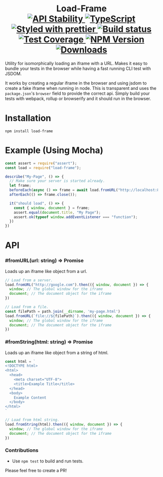<h1 align="center">
  <!-- Logo -->
  <br/>
  Load-Frame
	<br/>

  <!-- Stability -->
  <a href="https://nodejs.org/api/documentation.html#documentation_stability_index">
    <img src="https://img.shields.io/badge/stability-stable-brightgreen.svg" alt="API Stability"/>
  </a>
  <!-- TypeScript -->
  <a href="http://typescriptlang.org">
    <img src="https://img.shields.io/badge/%3C%2F%3E-typescript-blue.svg" alt="TypeScript"/>
  </a>
  <!-- Prettier -->
  <a href="https://github.com/prettier/prettier">
    <img src="https://img.shields.io/badge/styled_with-prettier-ff69b4.svg" alt="Styled with prettier"/>
  </a>
  <!-- Travis build -->
  <a href="https://travis-ci.org/DylanPiercey/load-frame">
  <img src="https://img.shields.io/travis/DylanPiercey/load-frame.svg" alt="Build status"/>
  </a>
  <!-- Coveralls coverage -->
  <a href="https://coveralls.io/github/DylanPiercey/load-frame">
    <img src="https://img.shields.io/coveralls/DylanPiercey/load-frame.svg" alt="Test Coverage"/>
  </a>
  <!-- NPM version -->
  <a href="https://npmjs.org/package/load-frame">
    <img src="https://img.shields.io/npm/v/load-frame.svg" alt="NPM Version"/>
  </a>
  <!-- Downloads -->
  <a href="https://npmjs.org/package/load-frame">
    <img src="https://img.shields.io/npm/dm/load-frame.svg" alt="Downloads"/>
  </a>
</h1>

Utility for isomorphically loading an iframe with a URL. Makes it easy to bundle your tests in the browser while having a fast running CLI test with JSDOM.

It works by creating a regular iframe in the browser and using jsdom to create a fake iframe when running in node.
This is transparent and uses the `package.json`'s `browser` field to provide the correct api. Simply build your tests with webpack, rollup or browserify and it should run in the browser.

# Installation

```console
npm install load-frame
```

# Example (Using Mocha)

```javascript
const assert = require("assert");
const load = require("load-frame");

describe("My-Page", () => {
  // Make sure your server is started already.
  let frame;
  beforeEach(async () => frame = await load.fromURL("http://localhost:8080"));
  afterEach(() => frame.close());

  it("should load", () => {
    const { window, document } = frame;
    assert.equal(document.title, "My Page");
    assert.ok(typeof window.addEventListener === "function");
  })
})
```

# API

### #fromURL(url: string) => Promise<Frame>

  Loads up an iframe like object from a url.

```js
// Load from a server.
load.fromURL("http://google.com").then(({ window, document }) => {
  window; // The global window for the iframe
  document; // The document object for the iframe
})

// Load from a file.
const filePath = path.join(__dirname, 'my-page.html')
load.fromURL(`file://${filePath}`).then(({ window, document }) => {
  window; // The global window for the iframe
  document; // The document object for the iframe
})
```

### #fromString(html: string) => Promise<Frame>

  Loads up an iframe like object from a string of html.

```js
const html = `
<!DOCTYPE html>
<html>
  <head>
    <meta charset="UTF-8">
    <title>Example Title</title>
  </head>
  <body>
    Example Content
  </body>
</html>
`

// Load from html string.
load.fromString(html).then(({ window, document }) => {
  window; // The global window for the iframe
  document; // The document object for the iframe
})
```

### Contributions

* Use `npm test` to build and run tests.

Please feel free to create a PR!
